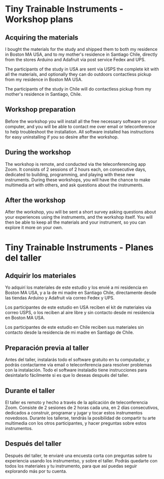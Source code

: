 # Tiny Trainable Instruments - Workshop plans

## Acquiring the materials

I bought the materials for the study and shipped them to both my residence in Boston MA USA, and to my mother's residence in Santiago Chile, directly from the stores Arduino and Adafruit via post service Fedex and UPS.

The participants of the study in USA are sent via USPS the complete kit with all the materials, and optionally they can do outdoors contactless pickup from my residence in Boston MA USA.

The participants of the study in Chile will do contactless pickup from my mother's residence in Santiago, Chile.

## Workshop preparation

Before the workshop you will install all the free necessary software on your computer, and you will be able to contact me over email or teleconference to help troubleshoot the installation. All software installed has instructions for easy uninstalling if you so desire after the workshop.

## During the workshop

The workshop is remote, and conducted via the teleconferencing app Zoom. It consists of 2 sessions of 2 hours each, on consecutive days, dedicated to building, programming, and playing with these new instruments. During these workshops, you will have the chance to make multimedia art with others, and ask questions about the instruments.

## After the workshop

After the workshop, you will be sent a short survey asking questions about your experiences using the instruments, and the workshop itself. You will then be able to keep all the materials and your instrument, so you can explore it more on your own.

# Tiny Trainable Instruments - Planes del taller

## Adquirir los materiales

Yo adquirí los materiales de este estudio y los envié a mi residencia en Boston MA USA, y a la de mi madre en Santiago Chile, directamente desde las tiendas Arduino y Adafruit vía correo Fedex y UPS.

Los participantes de este estudio en USA reciben el kit de materiales vía correo USPS, o los reciben al aire libre y sin contacto desde mi residencia en Boston MA USA.

Los participantes de este estudio en Chile reciben sus materiales sin contacto desde la residencia de mi madre en Santiago de Chile.

## Preparación previa al taller

Antes del taller, instalarás todo el software gratuito en tu computador, y podrás contactarme vía email o teleconferencia para resolver problemas con la instalación. Todo el software instaladio tiene instrucciones para desintalarlo fácilmente si es que lo deseas después del taller.

## Durante el taller

El taller es remoto y hecho a través de la aplicación de teleconferencia Zoom. Consiste de 2 sesiones de 2 horas cada una, en 2 días consecutivos, dedicados a construir, programar y jugar y tocar estos instrumentos novedosos. Durante los tallerse, tendrás la posibilidad de compartir tu arte multimedia con los otros participantes, y hacer preguntas sobre estos instrumentos.

## Después del taller

Después del taller, te enviaré una encuesta corta con preguntas sobre tu experiencia usando los instrumentso, y sobre el taller. Podrás quedarte con todos los materiales y tu instrumento, para que así puedas seguir explorando más por tu cuenta.
